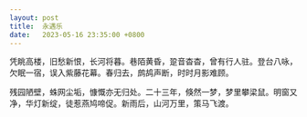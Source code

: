 ```yaml
---
layout: post
title:  永遇乐
date:   2023-05-16 23:35:00 +0800
---
```


凭眺高楼，旧愁新恨，长河将暮。巷陌黄昏，跫音杳杳，曾有行人驻。登台八咏，欠眠一宿，误入紫藤花幕。春归去，鹧鸪声断，时时月影难顾。

残园陋壁，蛛网尘垢，慷慨亦无归处。二十三年，倏然一梦，梦里攀梁鼠。明窗又净，华灯新绽，徒惹燕鸠啼促。新雨后，山河万里，策马飞渡。